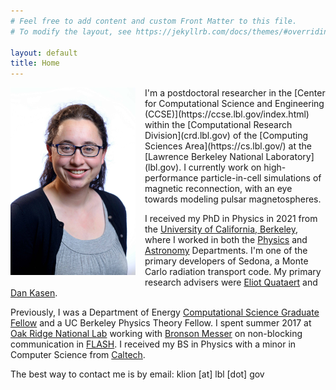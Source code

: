 ```yaml
---
# Feel free to add content and custom Front Matter to this file.
# To modify the layout, see https://jekyllrb.com/docs/themes/#overriding-theme-defaults

layout: default
title: Home
---
```

<img align="left" src="/files/klion.jpg" width="200" style="padding-right: 15px; padding-bottom: 15px">
I'm a postdoctoral researcher in the [Center for Computational Science and Engineering (CCSE)](https://ccse.lbl.gov/index.html) within the [Computational Research Division](crd.lbl.gov) of the [Computing Sciences Area](https://cs.lbl.gov/) at the [Lawrence Berkeley National Laboratory](lbl.gov). I currently work on high-performance particle-in-cell simulations of magnetic reconnection, with an eye towards modeling pulsar magnetospheres.

I received my PhD in Physics in 2021 from the [University of California, Berkeley](https://www.berkeley.edu), where I worked in both the [Physics](https://physics.berkeley.edu) and [Astronomy](https://astro.berkeley.edu) Departments. I'm one of the primary developers of Sedona, a Monte Carlo radiation transport code. My primary research advisers were [Eliot Quataert](https://www.astro.princeton.edu/~quataert/) and [Dan Kasen](https://astro.berkeley.edu/people/dan-kasen/).

Previously, I was a Department of Energy [Computational Science Graduate Fellow](https://www.krellinst.org/csgf/) and a UC Berkeley Physics Theory Fellow. I spent summer 2017 at [Oak Ridge National Lab](https://www.ornl.gov/) working with [Bronson Messer](http://astro.phys.utk.edu/bronson/) on non-blocking communication in [FLASH](http://flash.uchicago.edu/site/flashcode/). I received my BS in Physics with a minor in Computer Science from [Caltech](https://www.caltech.edu/).

The best way to contact me is by email: klion [at] lbl [dot] gov
